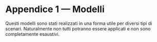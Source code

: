 <h1>Appendice 1 — Modelli</h1>
<p>Questi modelli sono stati realizzati in una forma utile per diversi tipi di scenari. Naturalmente non tutti potranno essere applicati e non sono completamente esaustivi.</p>